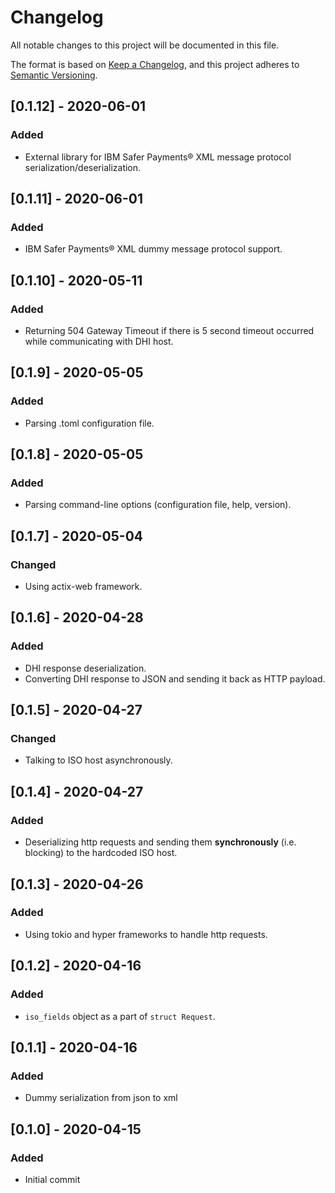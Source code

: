 # Changelog
All notable changes to this project will be documented in this file.

The format is based on [Keep a Changelog](https://keepachangelog.com/en/1.0.0/),
and this project adheres to [Semantic Versioning](https://semver.org/spec/v2.0.0.html).

## [0.1.12] - 2020-06-01
### Added
- External library for IBM Safer Payments® XML message protocol serialization/deserialization.

## [0.1.11] - 2020-06-01
### Added
- IBM Safer Payments® XML dummy message protocol support.

## [0.1.10] - 2020-05-11
### Added
- Returning 504 Gateway Timeout if there is 5 second timeout occurred while communicating with DHI host.

## [0.1.9] - 2020-05-05
### Added
- Parsing .toml configuration file.

## [0.1.8] - 2020-05-05
### Added
- Parsing command-line options (configuration file, help, version).

## [0.1.7] - 2020-05-04
### Changed
- Using actix-web framework.

## [0.1.6] - 2020-04-28
### Added
- DHI response deserialization.
- Converting DHI response to JSON and sending it back as HTTP payload.

## [0.1.5] - 2020-04-27
### Changed
- Talking to ISO host asynchronously.

## [0.1.4] - 2020-04-27
### Added
- Deserializing http requests and sending them **synchronously** (i.e. blocking) to the hardcoded ISO host.

## [0.1.3] - 2020-04-26
### Added
- Using tokio and hyper frameworks to handle http requests.

## [0.1.2] - 2020-04-16
### Added
- ``iso_fields`` object as a part of ``struct Request``.

## [0.1.1] - 2020-04-16
### Added
- Dummy serialization from json to xml

## [0.1.0] - 2020-04-15
### Added
- Initial commit
